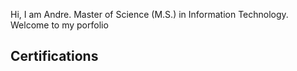 Hi, I am Andre.
Master of Science (M.S.) in Information Technology.
Welcome to my porfolio

<h2>Certifications</h2>
